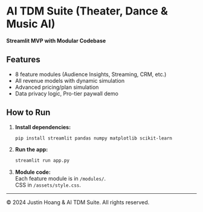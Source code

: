 
# AI TDM Suite (Theater, Dance & Music AI)

**Streamlit MVP with Modular Codebase**

## Features

- 8 feature modules (Audience Insights, Streaming, CRM, etc.)
- All revenue models with dynamic simulation
- Advanced pricing/plan simulation
- Data privacy logic, Pro-tier paywall demo

## How to Run

1. **Install dependencies:**  
   ```bash
   pip install streamlit pandas numpy matplotlib scikit-learn
   ```

2. **Run the app:**  
   ```bash
   streamlit run app.py
   ```

3. **Module code:**  
   Each feature module is in `/modules/`.  
   CSS in `/assets/style.css`.

---

© 2024 Justin Hoang & AI TDM Suite. All rights reserved.
